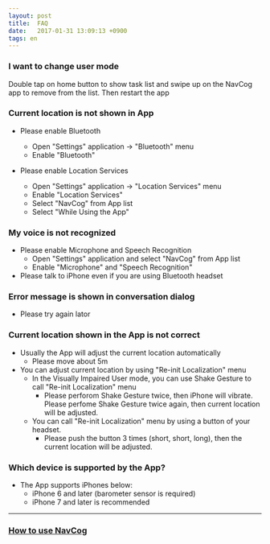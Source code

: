 ```yaml
---
layout: post
title:  FAQ
date:   2017-01-31 13:09:13 +0900
tags: en
---
```


<a name="Q1"></a>

### I want to change user mode

Double tap on home button to show task list and swipe up on the NavCog app to remove from the list. Then restart the app

<a name="Q2"></a>

### Current location is not shown in App

* Please enable Bluetooth
  * Open "Settings" application -> "Bluetooth" menu
  * Enable "Bluetooth"
  
* Please enable Location Services
  * Open "Settings" application -> "Location Services" menu
  * Enable "Location Services"
  * Select "NavCog" from App list
  * Select "While Using the App"

<a name="Q3"></a>

### My voice is not recognized
  
* Please enable Microphone and Speech Recognition
  * Open "Settings" application and select "NavCog" from App list
  * Enable "Microphone" and "Speech Recognition"
* Please talk to iPhone even if you are using Bluetooth headset 

<a name="Q4"></a>

### Error message is shown in conversation dialog
  
* Please try again lator
  
<a name="Q5"></a>

### Current location shown in the App is not correct
  
* Usually the App will adjust the current location automatically
  * Please move about 5m
* You can adjust current location by using "Re-init Localization" menu
  * In the Visually Impaired User mode, you can use Shake Gesture to call "Re-init Localization" menu
    * Please perforom Shake Gesture twice, then iPhone will vibrate. Please perfome Shake Gesture twice again, then current location will be adjusted. 
  * You can call "Re-init Localization" menu by using a button of your headset.
    * Please push the button 3 times (short, short, long), then the current location will be adjusted.
    
<a name="Q6"></a>

### Which device is supported by the App?
* The App supports iPhones below:
  * iPhone 6 and later (barometer sensor is required)
  * iPhone 7 and later is recommended

-----

### [How to use NavCog](/help.html)
